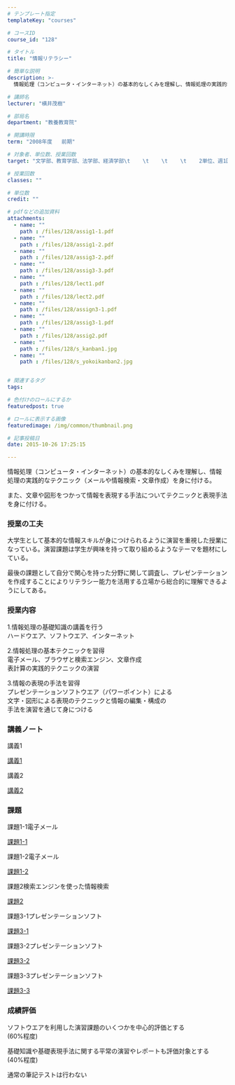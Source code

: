 ```yaml
---
# テンプレート指定
templateKey: "courses"

# コースID
course_id: "128"

# タイトル
title: "情報リテラシー"

# 簡単な説明
description: >-
  情報処理（コンピュータ・インターネット）の基本的なしくみを理解し、情報処理の実践的なテクニック（メールや情報検索・文章作成）を身に付ける。また、文章や図形をつかって情報を表現する手法についてテクニ...

# 講師名
lecturer: "横井茂樹"

# 部局名
department: "教養教育院"

# 開講時限
term: "2008年度	前期"

# 対象者、単位数、授業回数
target: "文学部、教育学部、法学部、経済学部\t    \t    \t    \t    2単位、週1回全15回"

# 授業回数
classes: ""

# 単位数
credit: ""

# pdfなどの追加資料
attachments: 
  - name: "" 
    path : /files/128/assig1-1.pdf
  - name: "" 
    path : /files/128/assig1-2.pdf
  - name: "" 
    path : /files/128/assig3-2.pdf
  - name: "" 
    path : /files/128/assig3-3.pdf
  - name: "" 
    path : /files/128/lect1.pdf
  - name: "" 
    path : /files/128/lect2.pdf
  - name: "" 
    path : /files/128/assign3-1.pdf
  - name: "" 
    path : /files/128/assig3-1.pdf
  - name: "" 
    path : /files/128/assig2.pdf
  - name: "" 
    path : /files/128/s_kanban1.jpg
  - name: "" 
    path : /files/128/s_yokoikanban2.jpg


# 関連するタグ
tags:

# 色付けのロールにするか
featuredpost: true

# ロールに表示する画像
featuredimage: /img/common/thumbnail.png

# 記事投稿日
date: 2015-10-26 17:25:15

---
```

情報処理（コンピュータ・インターネット）の基本的なしくみを理解し、情報処理の実践的なテクニック（メールや情報検索・文章作成）を身に付ける。

また、文章や図形をつかって情報を表現する手法についてテクニックと表現手法を身に付ける。
### 授業の工夫

大学生として基本的な情報スキルが身につけられるように演習を重視した授業になっている。演習課題は学生が興味を持って取り組めるようなテーマを題材にしている。 

最後の課題として自分で関心を持った分野に関して調査し、プレゼンテーションを作成することによりリテラシー能力を活用する立場から総合的に理解できるようにしてある。

### 授業内容

1.情報処理の基礎知識の講義を行う  
ハードウエア、ソフトウエア、インターネット

2.情報処理の基本テクニックを習得  
電子メール、ブラウザと検索エンジン、文章作成  
表計算の実践的テクニックの演習

3.情報の表現の手法を習得  
プレゼンテーションソフトウエア（パワーポイント）による  
文字・図形による表現のテクニックと情報の編集・構成の  
手法を演習を通じて身につける

### 講義ノート

講義1


[講義1](/files/128/lect1.pdf) 

講義2


[講義2](/files/128/lect2.pdf) 
### 課題

課題1-1電子メール


[課題1-1](/files/128/assig1-1.pdf) 

課題1-2電子メール


[課題1-2](/files/128/assig1-2.pdf) 

課題2検索エンジンを使った情報検索


[課題2](/files/128/assig2.pdf) 

課題3-1プレゼンテーションソフト


[課題3-1](/files/128/assig3-1.pdf) 

課題3-2プレゼンテーションソフト


[課題3-2](/files/128/assig3-2.pdf) 

課題3-3プレゼンテーションソフト


[課題3-3](/files/128/assig3-3.pdf) 
### 成績評価

ソフトウエアを利用した演習課題のいくつかを中心的評価とする  
(60%程度)

基礎知識や基礎表現手法に関する平常の演習やレポートも評価対象とする  
(40%程度)

通常の筆記テストは行わない
